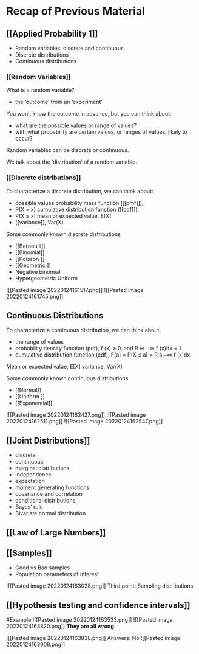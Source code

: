 # Recap of Previous Material

## [[Applied Probability 1]]
- Random variables: discrete and continuous
- Discrete distributions
- Continuous distributions

### [[Random Variables]]
What is a random variable? 
- the ‘outcome’ from an ‘experiment’ 

You won’t know the outcome in advance, but you can think about:
- what are the possible values or range of values?
-  with what probability are certain values, or ranges of values, likely to occur? 

Random variables can be discrete or continuous. 

We talk about the ‘distribution’ of a random variable.

### [[Discrete distributions]]
To characterize a discrete distribution, we can think about:
- possible values probability mass function ([[pmf]]), 
- P(X = x) cumulative distribution function ([[cdf]]), 
- P(X ≤ x) mean or expected value, E[X] 
- [[variance]], Var(X)

Some commonly known discrete distributions 
- [[Bernoulli]] 
- [[Binomial]]
- [[Poisson ]]
- [[Geometric ]] 
- Negative binomial 
- Hypergeometric Uniform

![[Pasted image 20220124161517.png]]
![[Pasted image 20220124161745.png]]

## Continuous Distributions
To characterize a continuous distribution, we can think about: 
- the range of values 
- probability density function (pdf), f (x) ≥ 0, and R ∞ −∞ f (x)dx = 1
-  cumulative distribution function (cdf), F(a) = P(X ≤ a) = R a −∞ f (x)dx. 

  Mean or expected value, E[X] 
  variance, Var(X) 
  
  Some commonly known continuous distributions 
  - [[Normal]] 
  - [[Uniform ]]
  - [[Exponential]]

![[Pasted image 20220124162427.png]]
![[Pasted image 20220124162511.png]]
![[Pasted image 20220124162547.png]]

## [[Joint Distributions]]
- discrete 
- continuous 
- marginal distributions 
- independence 
- expectation
- moment generating functions
- covariance and correlation
- conditional distributions
- Bayes’ rule
- Bivariate normal distribution

## [[Law of Large Numbers]]

## [[Samples]]
- Good vs Bad samples
- Population parameters of interest

![[Pasted image 20220124163028.png]]
Third point: Sampling distributions

## [[Hypothesis testing and confidence intervals]]
#Example
![[Pasted image 20220124163533.png]]
![[Pasted image 20220124163820.png]]
**They are all wrong**

![[Pasted image 20220124163838.png]]
Answers: No
![[Pasted image 20220124163908.png]]

